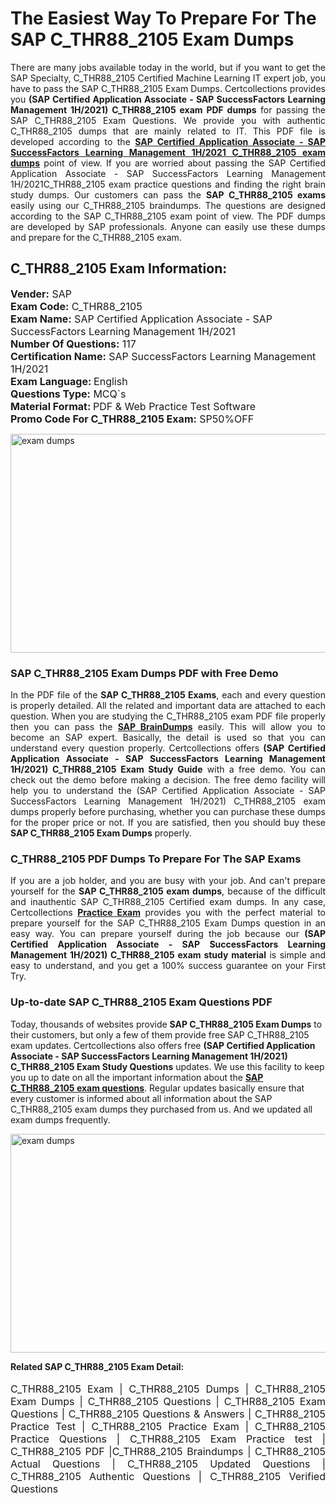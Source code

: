 <h1>The Easiest Way To Prepare For The SAP C_THR88_2105 Exam Dumps</h1> <p style="text-align:justify">There are many jobs available today in the world, but if you want to get the SAP Specialty, C_THR88_2105 Certified Machine Learning IT expert job, you have to pass the SAP C_THR88_2105 Exam Dumps. Certcollections provides you <strong>(SAP Certified Application Associate - SAP SuccessFactors Learning Management 1H/2021) C_THR88_2105 exam PDF dumps</strong> for passing the SAP C_THR88_2105 Exam Questions. We provide you with authentic C_THR88_2105 dumps that are mainly related to IT. This PDF file is developed according to the <a href="https://www.certsofficial.com/sap/c_thr88_2105-questions"><strong>SAP Certified Application Associate - SAP SuccessFactors Learning Management 1H/2021 C_THR88_2105 exam dumps</strong></a> point of view. If you are worried about passing the SAP Certified Application Associate - SAP SuccessFactors Learning Management 1H/2021C_THR88_2105 exam practice questions and finding the right brain study dumps. Our customers can pass the <strong>SAP C_THR88_2105 exams </strong>easily using our C_THR88_2105 braindumps. The questions are designed according to the SAP C_THR88_2105 exam point of view. The PDF dumps are developed by SAP professionals. Anyone can easily use these dumps and prepare for the C_THR88_2105 exam.</p> <h2><strong>C_THR88_2105 Exam Information:</strong></h2> <p><span style="font-size:16px"><strong>Vender:</strong> SAP<br /> <strong>Exam Code:</strong> C_THR88_2105<br /> <strong>Exam Name:</strong> SAP Certified Application Associate - SAP SuccessFactors Learning Management 1H/2021<br /> <strong>Number Of Questions:</strong> 117<br /> <strong>Certification Name:</strong> SAP SuccessFactors Learning Management 1H/2021<br /> <strong>Exam Language: </strong>English<br /> <strong>Questions Type:</strong> MCQ`s<br /> <strong>Material Format: </strong>PDF & Web Practice Test Software<br /> <strong>Promo Code For C_THR88_2105 Exam:</strong> SP50%OFF</span></p> <p><a href="https://www.certsofficial.com/sap/c_thr88_2105-questions" rel="no-follow"><img alt="exam dumps" src="https://www.certcollections.com/uploads/content/certsofficial.jpg" style="height:350px; width:750px" /></a></p> <h3><strong>SAP C_THR88_2105 Exam Dumps PDF with Free Demo</strong></h3> <p style="text-align:justify">In the PDF file of the <strong>SAP C_THR88_2105 Exams</strong>, each and every question is properly detailed. All the related and important data are attached to each question. When you are studying the C_THR88_2105 exam PDF file properly then you can pass the <a href="https://www.certsofficial.com/sap-dumps"><strong>SAP BrainDumps</strong></a> easily. This will allow you to become an SAP expert. Basically, the detail is used so that you can understand every question properly. Certcollections offers <strong>(SAP Certified Application Associate - SAP SuccessFactors Learning Management 1H/2021) C_THR88_2105 Exam Study Guide</strong> with a free demo. You can check out the demo before making a decision. The free demo facility will help you to understand the (SAP Certified Application Associate - SAP SuccessFactors Learning Management 1H/2021) C_THR88_2105 exam dumps properly before purchasing, whether you can purchase these dumps for the proper price or not. If you are satisfied, then you should buy these <strong>SAP C_THR88_2105 Exam Dumps</strong> properly.</p> <h3><strong>C_THR88_2105 PDF Dumps To Prepare For The SAP Exams</strong></h3> <p style="text-align:justify">If you are a job holder, and you are busy with your job. And can't prepare yourself for the <strong>SAP C_THR88_2105 exam dumps</strong>, because of the difficult and inauthentic SAP C_THR88_2105 Certified exam dumps. In any case, Certcollections <strong><a href="https://www.certsofficial.com/">Practice Exam</a></strong> provides you with the perfect material to prepare yourself for the SAP C_THR88_2105 Exam Dumps question in an easy way. You can prepare yourself during the job because our <strong>(SAP Certified Application Associate - SAP SuccessFactors Learning Management 1H/2021) C_THR88_2105 exam study material</strong> is simple and easy to understand, and you get a 100% success guarantee on your First Try.</p> <h3><strong>Up-to-date SAP C_THR88_2105 Exam Questions PDF</strong></h3> <p>Today, thousands of websites provide <strong>SAP C_THR88_2105 Exam Dumps</strong> to their customers, but only a few of them provide free SAP C_THR88_2105 exam updates. Certcollections also offers free <strong>(SAP Certified Application Associate - SAP SuccessFactors Learning Management 1H/2021) C_THR88_2105 Exam Study Questions</strong> updates. We use this facility to keep you up to date on all the important information about the <a href="https://www.certsofficial.com/sap/c_thr88_2105-questions"><strong>SAP C_THR88_2105 exam questions</strong></a>. Regular updates basically ensure that every customer is informed about all information about the SAP C_THR88_2105 exam dumps they purchased from us. And we updated all exam dumps frequently.</p> <p><a href="https://www.certsofficial.com/sap/c_thr88_2105-questions"><img alt="exam dumps " src="https://www.certcollections.com/uploads/content/certsofficial2.jpg" style="height:350px; width:750px" /></a></p> <p style="text-align:justify"><span style="font-size:14px"><strong>Related SAP C_THR88_2105 Exam Detail:</strong></span><br /> <br /> <span style="font-size:16px">C_THR88_2105 Exam | C_THR88_2105 Dumps | C_THR88_2105 Exam Dumps | C_THR88_2105 Questions | C_THR88_2105 Exam Questions | C_THR88_2105 Questions & Answers | C_THR88_2105 Practice Test | C_THR88_2105 Practice Exam | C_THR88_2105 Practice Questions | C_THR88_2105 Exam Practice test | C_THR88_2105 PDF |C_THR88_2105 Braindumps | C_THR88_2105 Actual Questions | C_THR88_2105 Updated Questions | C_THR88_2105 Authentic Questions | C_THR88_2105 Verified Questions</span></p>
